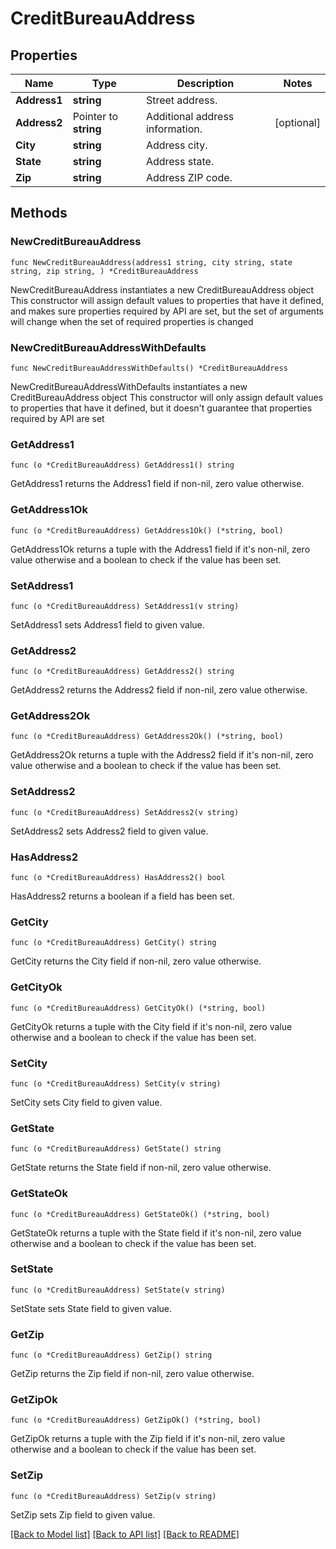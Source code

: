 # CreditBureauAddress

## Properties

Name | Type | Description | Notes
------------ | ------------- | ------------- | -------------
**Address1** | **string** | Street address. | 
**Address2** | Pointer to **string** | Additional address information. | [optional] 
**City** | **string** | Address city. | 
**State** | **string** | Address state. | 
**Zip** | **string** | Address ZIP code. | 

## Methods

### NewCreditBureauAddress

`func NewCreditBureauAddress(address1 string, city string, state string, zip string, ) *CreditBureauAddress`

NewCreditBureauAddress instantiates a new CreditBureauAddress object
This constructor will assign default values to properties that have it defined,
and makes sure properties required by API are set, but the set of arguments
will change when the set of required properties is changed

### NewCreditBureauAddressWithDefaults

`func NewCreditBureauAddressWithDefaults() *CreditBureauAddress`

NewCreditBureauAddressWithDefaults instantiates a new CreditBureauAddress object
This constructor will only assign default values to properties that have it defined,
but it doesn't guarantee that properties required by API are set

### GetAddress1

`func (o *CreditBureauAddress) GetAddress1() string`

GetAddress1 returns the Address1 field if non-nil, zero value otherwise.

### GetAddress1Ok

`func (o *CreditBureauAddress) GetAddress1Ok() (*string, bool)`

GetAddress1Ok returns a tuple with the Address1 field if it's non-nil, zero value otherwise
and a boolean to check if the value has been set.

### SetAddress1

`func (o *CreditBureauAddress) SetAddress1(v string)`

SetAddress1 sets Address1 field to given value.


### GetAddress2

`func (o *CreditBureauAddress) GetAddress2() string`

GetAddress2 returns the Address2 field if non-nil, zero value otherwise.

### GetAddress2Ok

`func (o *CreditBureauAddress) GetAddress2Ok() (*string, bool)`

GetAddress2Ok returns a tuple with the Address2 field if it's non-nil, zero value otherwise
and a boolean to check if the value has been set.

### SetAddress2

`func (o *CreditBureauAddress) SetAddress2(v string)`

SetAddress2 sets Address2 field to given value.

### HasAddress2

`func (o *CreditBureauAddress) HasAddress2() bool`

HasAddress2 returns a boolean if a field has been set.

### GetCity

`func (o *CreditBureauAddress) GetCity() string`

GetCity returns the City field if non-nil, zero value otherwise.

### GetCityOk

`func (o *CreditBureauAddress) GetCityOk() (*string, bool)`

GetCityOk returns a tuple with the City field if it's non-nil, zero value otherwise
and a boolean to check if the value has been set.

### SetCity

`func (o *CreditBureauAddress) SetCity(v string)`

SetCity sets City field to given value.


### GetState

`func (o *CreditBureauAddress) GetState() string`

GetState returns the State field if non-nil, zero value otherwise.

### GetStateOk

`func (o *CreditBureauAddress) GetStateOk() (*string, bool)`

GetStateOk returns a tuple with the State field if it's non-nil, zero value otherwise
and a boolean to check if the value has been set.

### SetState

`func (o *CreditBureauAddress) SetState(v string)`

SetState sets State field to given value.


### GetZip

`func (o *CreditBureauAddress) GetZip() string`

GetZip returns the Zip field if non-nil, zero value otherwise.

### GetZipOk

`func (o *CreditBureauAddress) GetZipOk() (*string, bool)`

GetZipOk returns a tuple with the Zip field if it's non-nil, zero value otherwise
and a boolean to check if the value has been set.

### SetZip

`func (o *CreditBureauAddress) SetZip(v string)`

SetZip sets Zip field to given value.



[[Back to Model list]](../README.md#documentation-for-models) [[Back to API list]](../README.md#documentation-for-api-endpoints) [[Back to README]](../README.md)


